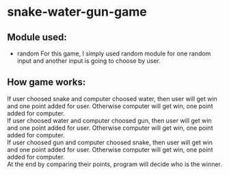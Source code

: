# snake-water-gun-game
## Module used:
* random
For this game, I simply used random module for one random input and another input is going to choose by user.<br />
## How game works:
If user choosed snake and computer choosed water, then user will get win and one point added for user. 
Otherwise computer will get win, one point added for computer. <br />
If user choosed water and computer choosed gun, then user will get win and one point added for user. 
Otherwise computer will get win, one point added for computer. <br />
If user choosed gun and computer choosed snake, then user will get win and one point added for user. 
Otherwise computer will get win, one point added for computer. <br />
At the end by comparing their points, program will decide who is the winner.
